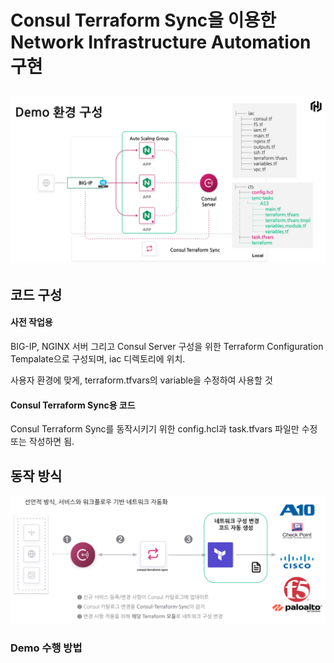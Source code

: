 # Consul Terraform Sync을 이용한 Network Infrastructure Automation 구현

## ![Demo 환경 구성](./demo_arch.png)



## 코드 구성

#### 사전 작업용

BIG-IP, NGINX 서버 그리고 Consul Server 구성을 위한 Terraform Configuration Tempalate으로 구성되며, iac 디렉토리에 위치.

사용자 환경에 맞게, terraform.tfvars의 variable을 수정하여 사용할 것



#### Consul Terraform Sync용 코드

Consul Terraform Sync를 동작시키기 위한 config.hcl과 task.tfvars 파일만 수정 또는 작성하면 됨.



## 동작 방식

![NIA 동작 방식](./nia.png)







### Demo 수행 방법

